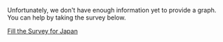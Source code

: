 


Unfortunately, we don't have enough information yet to provide a graph. You can help by taking the survey below.

[Fill the Survey for Japan](https://tinyurl.com/coronasurveysjapan)



